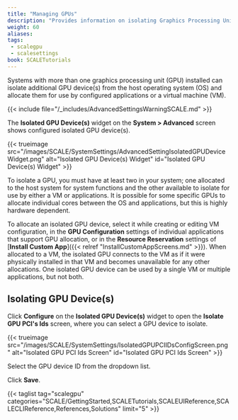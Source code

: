 ```yaml
---
title: "Managing GPUs"
description: "Provides information on isolating Graphics Processing Units (GPUs) installed in your system."
weight: 60
aliases:
tags:
 - scalegpu
 - scalesettings
book: SCALETutorials
---
```


Systems with more than one graphics processing unit (GPU) installed can isolate additional GPU device(s) from the host operating system (OS) and allocate them for use by configured applications or a virtual machine (VM).

{{< include file="/_includes/AdvancedSettingsWarningSCALE.md" >}}

The **Isolated GPU Device(s)** widget on the **System > Advanced** screen shows configured isolated GPU device(s).

{{< trueimage src="/images/SCALE/SystemSettings/AdvancedSettingIsolatedGPUDeviceWidget.png" alt="Isolated GPU Device(s) Widget" id="Isolated GPU Device(s) Widget" >}}

To isolate a GPU, you must have at least two in your system; one allocated to the host system for system functions and the other available to isolate for use by either a VM or applications.
It is possible for some specific GPUs to allocate individual cores between the OS and applications, but this is highly hardware dependent.

To allocate an isolated GPU device, select it while creating or editing VM configuration, in the **GPU Configuration** settings of individual applications that support GPU allocation, or in the **Resource Reservation** settings of [**Install Custom App**]({{< relref "InstallCustomAppScreens.md" >}}).
When allocated to a VM, the isolated GPU connects to the VM as if it were physically installed in that VM and becomes unavailable for any other allocations.
One isolated GPU device can be used by a single VM or multiple applications, but not both.

## Isolating GPU Device(s)

Click **Configure** on the **Isolated GPU Device(s)** widget to open the **Isolate GPU PCI's Ids** screen, where you can select a GPU device to isolate.

{{< trueimage src="/images/SCALE/SystemSettings/IsolatedGPUPCIIDsConfigScreen.png" alt="Isolated GPU PCI Ids Screen" id="Isolated GPU PCI Ids Screen" >}}

Select the GPU device ID from the dropdown list.

Click **Save**.

{{< taglist tag="scalegpu" categories="SCALE/GettingStarted,SCALETutorials,SCALEUIReference,SCALECLIReference,References,Solutions" limit="5" >}}

